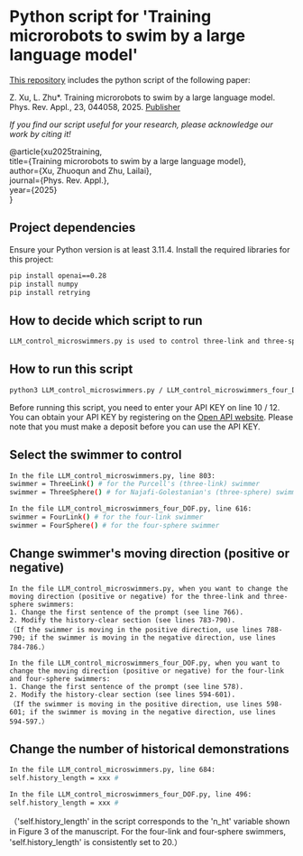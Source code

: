 # Python script for 'Training microrobots to swim by a large language model'

[This repository]([https://www.google.com](https://github.com/ZhulailaiFluidLab/Training_microswimmer_by_LLM)) includes the python script of the following paper:

Z. Xu, L. Zhu*. Training microrobots to swim by a large language model. Phys. Rev. Appl., 23, 044058, 2025. [Publisher](https://journals-aps-org.libproxy1.nus.edu.sg/prapplied/abstract/10.1103/PhysRevApplied.23.044058)

*If you find our script useful for your research, please acknowledge our work by citing it!*

@article{xu2025training,\
  title={Training microrobots to swim by a large language model},\
  author={Xu, Zhuoqun and Zhu, Lailai},\
  journal={Phys. Rev. Appl.},\
  year={2025}\
}

## Project dependencies

Ensure your Python version is at least 3.11.4. Install the required libraries for this project:

```bash
pip install openai==0.28
pip install numpy
pip install retrying
```
## How to decide which script to run

```bash
LLM_control_microswimmers.py is used to control three-link and three-sphere swimmers, and LLM_control_microswimmers_four_DOF.py is used to control four-link and four-sphere swimmers.
```


## How to run this script
```bash
python3 LLM_control_microswimmers.py / LLM_control_microswimmers_four_DOF.py
```

Before running this script, you need to enter your API KEY on line 10 / 12. You can obtain your API KEY by registering on the [Open API website](https://platform.openai.com/api-keys). Please note that you must make a deposit before you can use the API KEY.


## Select the swimmer to control

```bash
In the file LLM_control_microswimmers.py, line 803:
swimmer = ThreeLink() # for the Purcell's (three-link) swimmer
swimmer = ThreeSphere() # for Najafi-Golestanian's (three-sphere) swimmer
```

```bash
In the file LLM_control_microswimmers_four_DOF.py, line 616:
swimmer = FourLink() # for the four-link swimmer
swimmer = FourSphere() # for the four-sphere swimmer
```

## Change swimmer's moving direction (positive or negative)

```text
In the file LLM_control_microswimmers.py, when you want to change the moving direction (positive or negative) for the three-link and three-sphere swimmers:
1. Change the first sentence of the prompt (see line 766).
2. Modify the history-clear section (see lines 783-790).
（If the swimmer is moving in the positive direction, use lines 788-790; if the swimmer is moving in the negative direction, use lines 784-786.）
```

```text
In the file LLM_control_microswimmers_four_DOF.py, when you want to change the moving direction (positive or negative) for the four-link and four-sphere swimmers:
1. Change the first sentence of the prompt (see line 578).
2. Modify the history-clear section (see lines 594-601).
（If the swimmer is moving in the positive direction, use lines 598-601; if the swimmer is moving in the negative direction, use lines 594-597.）
```
## Change the number of historical demonstrations

```bash
In the file LLM_control_microswimmers.py, line 684:
self.history_length = xxx # 
```
```bash
In the file LLM_control_microswimmers_four_DOF.py, line 496:
self.history_length = xxx # 
```
（'self.history_length' in the script corresponds to the 'n_ht' variable shown in Figure 3 of the manuscript. For the four-link and four-sphere swimmers, 'self.history_length' is consistently set to 20.）



<!--There are two class "class ThreeLink" and "class Threesphere" respectively introduce the environment of purcell swimmer and NG's swimmer. -->
